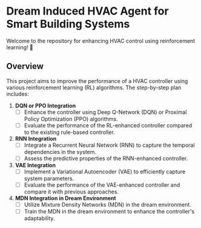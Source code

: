 # Dream Induced HVAC Agent for Smart Building Systems

Welcome to the repository for enhancing HVAC control using reinforcement learning! 🚀

## Overview

This project aims to improve the performance of a HVAC controller using various reinforcement learning (RL) algorithms. The step-by-step plan includes:

1. **DQN or PPO Integration**
   - [ ] Enhance the controller using Deep Q-Network (DQN) or Proximal Policy Optimization (PPO) algorithms.
   - [ ] Evaluate the performance of the RL-enhanced controller compared to the existing rule-based controller.

2. **RNN Integration**
   - [ ] Integrate a Recurrent Neural Network (RNN) to capture the temporal dependencies in the system.
   - [ ] Assess the predictive properties of the RNN-enhanced controller.

3. **VAE Integration**
   - [ ] Implement a Variational Autoencoder (VAE) to efficiently capture system parameters.
   - [ ] Evaluate the performance of the VAE-enhanced controller and compare it with previous approaches.

4. **MDN Integration in Dream Environment**
   - [ ] Utilize Mixture Density Networks (MDN) in the dream environment.
   - [ ] Train the MDN in the dream environment to enhance the controller's adaptability.
